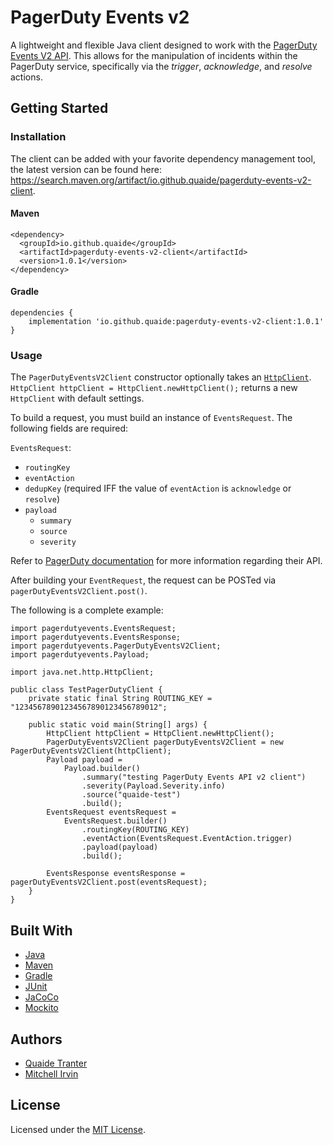 # PagerDuty Events v2

A lightweight and flexible Java client designed to work with the [PagerDuty Events V2 API](https://developer.pagerduty.com/docs/events-api-v2/overview/). This allows for the manipulation of incidents within the PagerDuty service, specifically via the *trigger*, *acknowledge*, and *resolve* actions.

## Getting Started

### Installation
The client can be added with your favorite dependency management tool, the latest version can be found here: https://search.maven.org/artifact/io.github.quaide/pagerduty-events-v2-client. 

#### Maven
```
<dependency>
  <groupId>io.github.quaide</groupId>
  <artifactId>pagerduty-events-v2-client</artifactId>
  <version>1.0.1</version>
</dependency>
```

#### Gradle
```
dependencies {
    implementation 'io.github.quaide:pagerduty-events-v2-client:1.0.1'
}
```

### Usage

The `PagerDutyEventsV2Client` constructor optionally takes an [`HttpClient`](https://docs.oracle.com/en/java/javase/11/docs/api/java.net.http/java/net/http/HttpClient.html). `HttpClient httpClient = HttpClient.newHttpClient();` returns a new `HttpClient` with default settings. 

To build a request, you must build an instance of `EventsRequest`. The following fields are required:

`EventsRequest`:
- `routingKey`
- `eventAction`
- `dedupKey` (required IFF the value of `eventAction` is `acknowledge` or `resolve`) 
- `payload`
  - `summary`
  - `source`
  - `severity`

Refer to [PagerDuty documentation](https://developer.pagerduty.com/docs/events-api-v2/trigger-events/) for more information regarding their API.

After building your `EventRequest`, the request can be POSTed via `pagerDutyEventsV2Client.post()`.

The following is a complete example:

```
import pagerdutyevents.EventsRequest;
import pagerdutyevents.EventsResponse;
import pagerdutyevents.PagerDutyEventsV2Client;
import pagerdutyevents.Payload;

import java.net.http.HttpClient;

public class TestPagerDutyClient {
    private static final String ROUTING_KEY = "12345678901234567890123456789012";

    public static void main(String[] args) {
        HttpClient httpClient = HttpClient.newHttpClient();
        PagerDutyEventsV2Client pagerDutyEventsV2Client = new PagerDutyEventsV2Client(httpClient);
        Payload payload =
            Payload.builder()
                .summary("testing PagerDuty Events API v2 client")
                .severity(Payload.Severity.info)
                .source("quaide-test")
                .build();
        EventsRequest eventsRequest =
            EventsRequest.builder()
                .routingKey(ROUTING_KEY)
                .eventAction(EventsRequest.EventAction.trigger)
                .payload(payload)
                .build();

        EventsResponse eventsResponse = pagerDutyEventsV2Client.post(eventsRequest);
    }
}
```

## Built With
- [Java](https://openjdk.java.net/)
- [Maven](https://maven.apache.org/)
- [Gradle](https://gradle.org/)
- [JUnit](https://junit.org/junit5/)
- [JaCoCo](https://www.eclemma.org/jacoco/)
- [Mockito](https://site.mockito.org/)

## Authors
- [Quaide Tranter](http://www.quaidetranter.com)
- [Mitchell Irvin](https://github.com/mitchellirvin)

## License

Licensed under the [MIT License](https://opensource.org/licenses/MIT).
